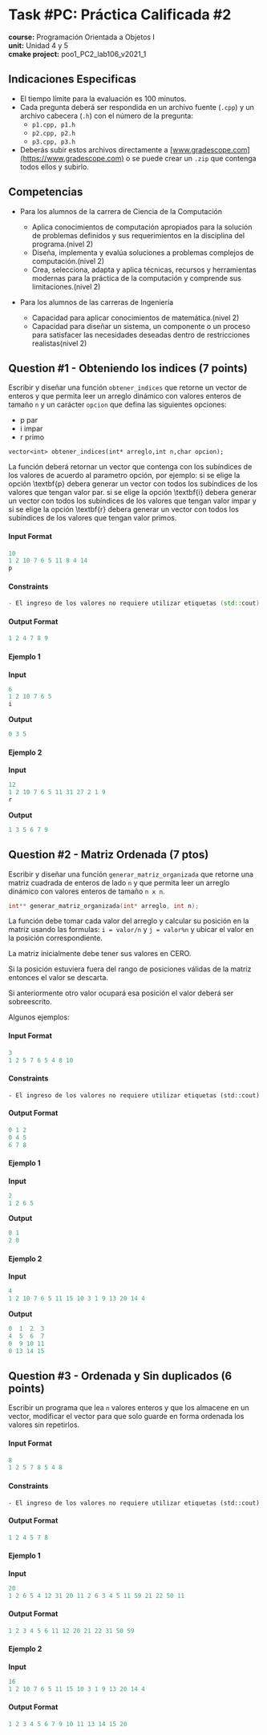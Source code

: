 # Task #PC: Práctica Calificada #2
**course:** Programación Orientada a Objetos I  
**unit:** Unidad 4 y 5  
**cmake project:** poo1_PC2_lab106_v2021_1
## Indicaciones Especificas
- El tiempo límite para la evaluación es 100 minutos.
- Cada pregunta deberá ser respondida en un archivo fuente (`.cpp`) y un archivo cabecera (`.h`) con el número de la pregunta:
    - `p1.cpp, p1.h`
    - `p2.cpp, p2.h`
    - `p3.cpp, p3.h`
- Deberás subir estos archivos directamente a [www.gradescope.com](https://www.gradescope.com) o se puede crear un `.zip` que contenga todos ellos y subirlo.

## Competencias
- Para los alumnos de la carrera de Ciencia de la Computación
    - Aplica conocimientos de computación  apropiados para la solución de  problemas definidos y sus requerimientos en la disciplina del programa.(nivel 2)
    - Diseña, implementa y evalúa soluciones a problemas complejos de computación.(nivel 2)
    - Crea, selecciona, adapta y aplica técnicas, recursos y herramientas modernas para la práctica de la computación y comprende sus limitaciones.(nivel 2)

- Para los alumnos de las carreras de Ingeniería
    - Capacidad para aplicar conocimientos de matemática.(nivel 2)
    - Capacidad para diseñar un sistema, un componente o un proceso para satisfacer las necesidades deseadas dentro de restricciones realistas(nivel 2)

## Question #1 - Obteniendo los indices (7 points)

Escribir y diseñar una función `obtener_indices` que retorne un vector de enteros y que permita leer un arreglo dinámico con valores enteros de tamaño `n` y un carácter `opcion` que defina las siguientes opciones:
- p par
- i impar
- r primo
```
vector<int> obtener_indices(int* arreglo,int n,char opcion);
```
La función deberá retornar un vector que contenga con los subíndices de los valores de acuerdo al parametro  opción, por ejemplo: si se elige la opción \textbf{p} debera generar un vector con todos los subíndices de los valores que tengan valor par. si se elige la opción \textbf{i} debera generar un vector con todos los subíndices de los valores que tengan valor impar y si se elige la opción \textbf{r} debera generar un vector con todos los subíndices de los valores que tengan valor primos.

#### Input Format

```cpp
10
1 2 10 7 6 5 11 8 4 14
p
```

#### Constraints

```cpp
- El ingreso de los valores no requiere utilizar etiquetas (std::cout)
```

#### Output Format

```cpp
1 2 4 7 8 9
```
#### Ejemplo 1
**Input**
```cpp
6
1 2 10 7 6 5
i
```
**Output**
```cpp
0 3 5
```

#### Ejemplo 2
**Input**
```cpp
12
1 2 10 7 6 5 11 31 27 2 1 9
r
```
**Output**
```cpp
1 3 5 6 7 9
```

## Question #2 - Matriz Ordenada (7 ptos)

Escribir y diseñar una función `generar_matriz_organizada` que retorne una matriz cuadrada de enteros de lado `n` y que permita leer un arreglo dinámico con valores enteros de tamaño `n x n`.

```cpp
int** generar_matriz_organizada(int* arreglo, int n);
```

La función debe tomar cada valor del arreglo y calcular su posición en la matriz usando las formulas: `i = valor/n` y `j = valor%n` y ubicar el valor en la posición correspondiente.

La matriz inicialmente debe tener sus valores en CERO.

Si la posición estuviera fuera del rango de posiciones válidas de la matriz entonces el valor se descarta.

Si anteriormente otro valor ocupará esa posición el valor deberá ser sobreescrito.

Algunos ejemplos:

#### Input Format

```cpp
3
1 2 5 7 6 5 4 8 10
```

#### Constraints

```
- El ingreso de los valores no requiere utilizar etiquetas (std::cout)
```

#### Output Format

```cpp
0 1 2
0 4 5
6 7 8
```

#### Ejemplo 1
**Input**
```cpp
2
1 2 6 5
```
**Output**
```cpp
0 1
2 0
```

#### Ejemplo 2
**Input**
```cpp
4
1 2 10 7 6 5 11 15 10 3 1 9 13 20 14 4
```
**Output**
```cpp
0  1  2  3
4  5  6  7
0  9 10 11
0 13 14 15
```

## Question #3 - Ordenada y Sin duplicados (6 points)

Escribir un programa que lea `n` valores enteros y que los almacene en un vector, modificar el vector para que solo guarde en forma ordenada los valores sin repetirlos.

#### Input Format

```cpp
8
1 2 5 7 8 5 4 8
```
#### Constraints

```
- El ingreso de los valores no requiere utilizar etiquetas (std::cout)
```

#### Output Format

```cpp
1 2 4 5 7 8
```

#### Ejemplo 1
**Input**
```cpp
20
1 2 6 5 4 12 31 20 11 2 6 3 4 5 11 59 21 22 50 11
```

#### Output Format

```cpp
1 2 3 4 5 6 11 12 20 21 22 31 50 59
```

#### Ejemplo 2
**Input**
```cpp
16
1 2 10 7 6 5 11 15 10 3 1 9 13 20 14 4
```

#### Output Format

```cpp
1 2 3 4 5 6 7 9 10 11 13 14 15 20
```
